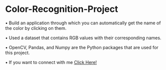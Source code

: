 # Color-Recognition-Project
• Build an application through which you can automatically get the name of the color by clicking on them. 

• Used a dataset that contains RGB values with their corresponding names. 

• OpenCV, Pandas, and Numpy are the Python packages that are used for this project.

• If you want to connect with me [Click Here!](https://www.linkedin.com/in/afran-usmani/)
